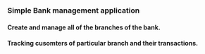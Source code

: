 ### Simple Bank management application
#### Create and manage all of the branches of the bank. 
#### Tracking cusomters of particular branch and their transactions. 
